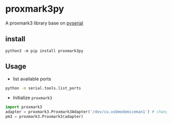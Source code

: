 # proxmark3py

A proxmark3 library base on [pyserial](https://pyserial.readthedocs.io/en/latest/pyserial.html)

## install

```
python3 -m pip install proxmark3py
```

## Usage

* list available ports

```bash
python -m serial.tools.list_ports
```

* Initialize `proxmark3`

```python
import proxmark3
adapter = proxmark3.Proxmark3Adapter('/dev/cu.usbmodemiceman1') # change to your proxmark3 serial port
pm3 = proxmark3.Proxmark3(adapter)
```
